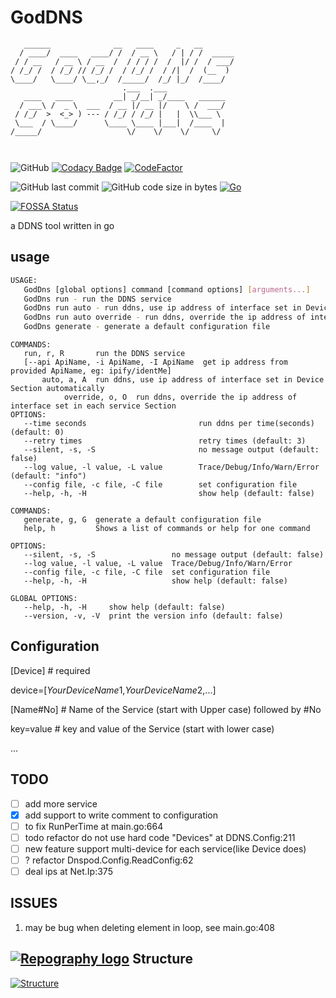 # GodDNS

```
   ______              __   ____     _   __        
  / ____/  ____   ____/ /  / __ \   / | / /  _____
 / / __   / __ \ / __  /  / / / /  /  |/ /  / ___/
/ /_/ /  / /_/ // /_/ /  / /_/ /  / /|  /  (__  ) 
\____/   \____/ \__,_/  /_____/  /_/ |_/  /____/  
                         .___  .___             
   ____   ____         __| _/__| _/____   ______
  / ___\ /  _ \  ___  / __ |/ __ |/    \ /  ___/
 / /_/  >  <_> ) --- / /_/ / /_/ |   |  \\___ \ 
 \___  / \____/      \____ \____ |___|  /____  |
/_____/                   \/    \/    \/     \/ 
                                               
                                                
```

![GitHub](https://img.shields.io/github/license/Equationzhao/GoDDNS) [![Codacy Badge](https://app.codacy.com/project/badge/Grade/18444501bfd44f919c3a4c87b4e8fcaf)](https://app.codacy.com/gh/Equationzhao/GoDDNS/dashboard?utm\_source=gh\&utm\_medium=referral\&utm\_content=\&utm\_campaign=Badge\_grade) [![CodeFactor](https://www.codefactor.io/repository/github/equationzhao/goddns/badge)](https://www.codefactor.io/repository/github/equationzhao/goddns) 

![GitHub last commit](https://img.shields.io/github/last-commit/Equationzhao/GoDDNS) ![GitHub code size in bytes](https://img.shields.io/github/languages/code-size/Equationzhao/GoDDNS) [![Go](https://github.com/Equationzhao/GodDns/actions/workflows/go.yml/badge.svg)](https://github.com/Equationzhao/GodDns/actions/workflows/go.yml)

[![FOSSA Status](https://app.fossa.com/api/projects/git%2Bgithub.com%2FEquationzhao%2FGoDDNS.svg?type=large)](https://app.fossa.com/projects/git%2Bgithub.com%2FEquationzhao%2FGoDDNS?ref=badge\_large)

a DDNS tool written in go

## 

## usage
```bash
USAGE:
   GodDns [global options] command [command options] [arguments...]
   GodDns run - run the DDNS service
   GodDns run auto - run ddns, use ip address of interface set in Device Section automatically
   GodDns run auto override - run ddns, override the ip address of interface set in each service Section
   GodDns generate - generate a default configuration file
```

```
COMMANDS:
   run, r, R       run the DDNS service 
   [--api ApiName, -i ApiName, -I ApiName  get ip address from provided ApiName, eg: ipify/identMe]
	   auto, a, A  run ddns, use ip address of interface set in Device Section automatically
   			override, o, O  run ddns, override the ip address of interface set in each service Section
OPTIONS:
   --time seconds                         run ddns per time(seconds) (default: 0)
   --retry times                          retry times (default: 3)
   --silent, -s, -S                       no message output (default: false)
   --log value, -l value, -L value        Trace/Debug/Info/Warn/Error (default: "info")
   --config file, -c file, -C file        set configuration file
   --help, -h, -H                         show help (default: false)

COMMANDS:
   generate, g, G  generate a default configuration file
   help, h         Shows a list of commands or help for one command

OPTIONS:
   --silent, -s, -S                 no message output (default: false)
   --log value, -l value, -L value  Trace/Debug/Info/Warn/Error
   --config file, -c file, -C file  set configuration file
   --help, -h, -H                   show help (default: false)

GLOBAL OPTIONS:
   --help, -h, -H     show help (default: false)
   --version, -v, -V  print the version info (default: false)

```

## Configuration

\[Device] # required

device=\[$YourDeviceName1$,$YourDeviceName2$,...]

\[Name#No] # Name of the Service (start with Upper case) followed by #No

key=value # key and value of the Service (start with lower case)

...

## TODO

* [ ] add more service
* [x] add support to write comment to configuration
* [ ] to fix RunPerTime at main.go:664
* [ ] todo refactor do not use hard code "Devices" at DDNS.Config:211
* [ ] new feature support multi-device for each service(like Device does)
* [ ] ? refactor Dnspod.Config.ReadConfig:62
* [ ] deal ips at Net.Ip:375

## ISSUES

1. may be bug when deleting element in loop, see main.go:408

## [![Repography logo](https://images.repography.com/logo.svg)](https://repography.com) Structure

[![Structure](https://images.repography.com/35290882/Equationzhao/GoDDNS/structure/Xvtsc2MXHRRRBOO98rPykluHsbjgiXVtv151YJjZe-g/eV5f7dIVTtGDBh-UK4EnRsrCo0rHTumqrtoK3Ih6Ap0\_table.svg)](https://github.com/Equationzhao/GoDDNS)

